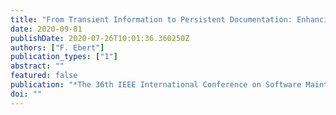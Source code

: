 ```yaml
---
title: "From Transient Information to Persistent Documentation: Enhancing Software Documentation"
date: 2020-09-01
publishDate: 2020-07-26T10:01:36.360250Z
authors: ["F. Ebert"]
publication_types: ["1"]
abstract: ""
featured: false
publication: "*The 36th IEEE International Conference on Software Maintenance and Evolution (ICSME)*"
doi: ""
---
```


